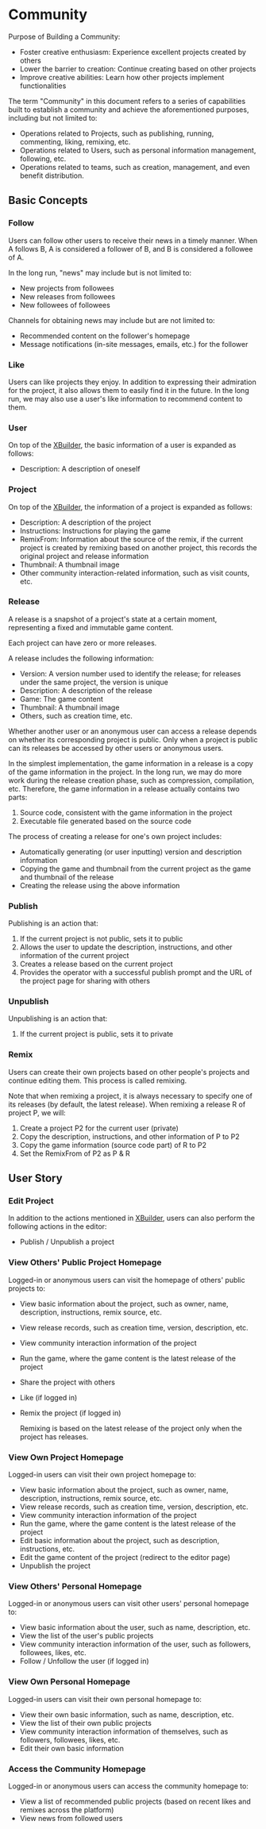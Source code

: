 # Community

Purpose of Building a Community:

* Foster creative enthusiasm: Experience excellent projects created by others
* Lower the barrier to creation: Continue creating based on other projects
* Improve creative abilities: Learn how other projects implement functionalities

The term "Community" in this document refers to a series of capabilities built to establish a community and achieve the aforementioned purposes, including but not limited to:

* Operations related to Projects, such as publishing, running, commenting, liking, remixing, etc.
* Operations related to Users, such as personal information management, following, etc.
* Operations related to teams, such as creation, management, and even benefit distribution.

## Basic Concepts

### Follow

Users can follow other users to receive their news in a timely manner. When A follows B, A is considered a follower of B, and B is considered a followee of A.

In the long run, "news" may include but is not limited to:

* New projects from followees
* New releases from followees
* New followees of followees

Channels for obtaining news may include but are not limited to:

* Recommended content on the follower's homepage
* Message notifications (in-site messages, emails, etc.) for the follower

### Like

Users can like projects they enjoy. In addition to expressing their admiration for the project, it also allows them to easily find it in the future. In the long run, we may also use a user's like information to recommend content to them.

### User

On top of the [XBuilder](./index.md), the basic information of a user is expanded as follows:

* Description: A description of oneself

### Project

On top of the [XBuilder](./index.md), the information of a project is expanded as follows:

* Description: A description of the project
* Instructions: Instructions for playing the game
* RemixFrom: Information about the source of the remix, if the current project is created by remixing based on another project, this records the original project and release information
* Thumbnail: A thumbnail image
* Other community interaction-related information, such as visit counts, etc.

### Release

A release is a snapshot of a project's state at a certain moment, representing a fixed and immutable game content.

Each project can have zero or more releases.

A release includes the following information:

* Version: A version number used to identify the release; for releases under the same project, the version is unique
* Description: A description of the release
* Game: The game content
* Thumbnail: A thumbnail image
* Others, such as creation time, etc.

Whether another user or an anonymous user can access a release depends on whether its corresponding project is public. Only when a project is public can its releases be accessed by other users or anonymous users.

In the simplest implementation, the game information in a release is a copy of the game information in the project. In the long run, we may do more work during the release creation phase, such as compression, compilation, etc. Therefore, the game information in a release actually contains two parts:

1. Source code, consistent with the game information in the project
2. Executable file generated based on the source code

The process of creating a release for one's own project includes:

* Automatically generating (or user inputting) version and description information
* Copying the game and thumbnail from the current project as the game and thumbnail of the release
* Creating the release using the above information

### Publish

Publishing is an action that:

1. If the current project is not public, sets it to public
2. Allows the user to update the description, instructions, and other information of the current project
3. Creates a release based on the current project
4. Provides the operator with a successful publish prompt and the URL of the project page for sharing with others

### Unpublish

Unpublishing is an action that:

1. If the current project is public, sets it to private

### Remix

Users can create their own projects based on other people's projects and continue editing them. This process is called remixing.

Note that when remixing a project, it is always necessary to specify one of its releases (by default, the latest release). When remixing a release R of project P, we will:

1. Create a project P2 for the current user (private)
2. Copy the description, instructions, and other information of P to P2
3. Copy the game information (source code part) of R to P2
4. Set the RemixFrom of P2 as P & R

## User Story

### Edit Project

In addition to the actions mentioned in [XBuilder](./index.md), users can also perform the following actions in the editor:

* Publish / Unpublish a project

### View Others' Public Project Homepage

Logged-in or anonymous users can visit the homepage of others' public projects to:

* View basic information about the project, such as owner, name, description, instructions, remix source, etc.
* View release records, such as creation time, version, description, etc.
* View community interaction information of the project
* Run the game, where the game content is the latest release of the project
* Share the project with others
* Like (if logged in)
* Remix the project (if logged in)

  Remixing is based on the latest release of the project only when the project has releases.

### View Own Project Homepage

Logged-in users can visit their own project homepage to:

* View basic information about the project, such as owner, name, description, instructions, remix source, etc.
* View release records, such as creation time, version, description, etc.
* View community interaction information of the project
* Run the game, where the game content is the latest release of the project
* Edit basic information about the project, such as description, instructions, etc.
* Edit the game content of the project (redirect to the editor page)
* Unpublish the project

### View Others' Personal Homepage

Logged-in or anonymous users can visit other users' personal homepage to:

* View basic information about the user, such as name, description, etc.
* View the list of the user's public projects
* View community interaction information of the user, such as followers, followees, likes, etc.
* Follow / Unfollow the user (if logged in)

### View Own Personal Homepage

Logged-in users can visit their own personal homepage to:

* View their own basic information, such as name, description, etc.
* View the list of their own public projects
* View community interaction information of themselves, such as followers, followees, likes, etc.
* Edit their own basic information

### Access the Community Homepage

Logged-in or anonymous users can access the community homepage to:

* View a list of recommended public projects (based on recent likes and remixes across the platform)
* View news from followed users
